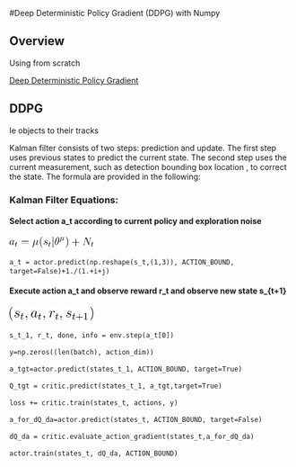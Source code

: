 #Deep Deterministic Policy Gradient (DDPG) with Numpy


## Overview

Using from scratch

[Deep Deterministic Policy Gradient]((https://youtu.be/jgoVeAlCxJo))
## DDPG
le objects to their tracks

Kalman filter consists of two steps: prediction and update. The first step uses previous states to predict the current state. The second step uses the current measurement, such as detection bounding box location , to correct the state. The formula are provided in the following:

### Kalman Filter Equations:
#### Select action a\_t according to current policy and exploration noise
<img src="images/a_t.gif" alt="Drawing" style="width: 150px;"/>

```
a_t = actor.predict(np.reshape(s_t,(1,3)), ACTION_BOUND, target=False)+1./(1.+i+j)
```
#### Execute action a\_t and observe reward r\_t and observe new state s\_{t+1}
<img src="images/new_state.gif" alt="Drawing" style="width: 150px;"/>

```
s_t_1, r_t, done, info = env.step(a_t[0])
```
```
y=np.zeros((len(batch), action_dim))
```

```
a_tgt=actor.predict(states_t_1, ACTION_BOUND, target=True)
```

```
Q_tgt = critic.predict(states_t_1, a_tgt,target=True)
```

```
loss += critic.train(states_t, actions, y)
```
```               
a_for_dQ_da=actor.predict(states_t, ACTION_BOUND, target=False)
```
```
dQ_da = critic.evaluate_action_gradient(states_t,a_for_dQ_da)
```

```
actor.train(states_t, dQ_da, ACTION_BOUND)
```                




